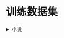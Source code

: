 # 训练数据集
<details> 
<summary>小说</summary>
<li><a href="https://huggingface.co/datasets/silk-road/50-Chinese-Novel-Characters" title="中文小说">中文小说</a></li>
</details>



